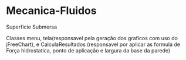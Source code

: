 # Mecanica-Fluidos
Superficie Submersa

Classes menu, tela(responsavel pela geração dos graficos com uso do jFreeChart), e CalculaResultados (responsavel por aplicar as formula de Força hidrostatica, ponto de aplicação e largura da base da parede)
